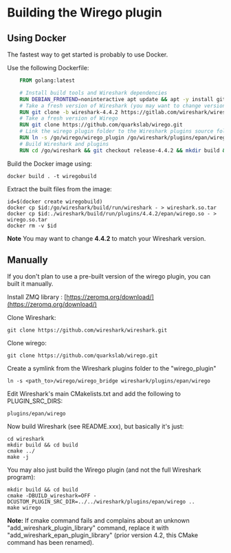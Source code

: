 # Building the Wirego plugin


## Using Docker

The fastest way to get started is probably to use Docker.

Use the following Dockerfile:

```dockerfile
    FROM golang:latest

    # Install build tools and Wireshark dependencies
    RUN DEBIAN_FRONTEND=noninteractive apt update && apt -y install git build-essential cmake libgcrypt-dev qt6-base-dev qt6-multimedia-dev qt6-tools-dev qt6-tools-dev-tools qt6-l10n-tools libqt6core5compat6-dev libpcap-dev libgcrypt20-dev libglib2.0-dev flex bison libpcre2-dev libnghttp2-dev libc-ares-dev libspeexdsp-dev libzmq5-dev
    # Take a fresh version of Wireshark (you may want to change version to match your current install)
    RUN git clone -b wireshark-4.4.2 https://gitlab.com/wireshark/wireshark.git
    # Take a fresh version of Wirego
    RUN git clone https://github.com/quarkslab/wirego.git
    # Link the wirego plugin folder to the Wireshark plugins source folder
    RUN ln -s /go/wirego/wirego_plugin /go/wireshark/plugins/epan/wirego
    # Build Wireshark and plugins
    RUN cd /go/wireshark && git checkout release-4.4.2 && mkdir build && cd build && cmake -DCUSTOM_PLUGIN_SRC_DIR=/go/wireshark/plugins/epan/wirego .. && make

```

Build the Docker image using:

    docker build . -t wiregobuild

Extract the built files from the image:

    id=$(docker create wiregobuild)
    docker cp $id:/go/wireshark/build/run/wireshark - > wireshark.so.tar
    docker cp $id:./wireshark/build/run/plugins/4.4.2/epan/wirego.so - > wirego.so.tar        
    docker rm -v $id

__Note__ You may want to change **4.4.2** to match your Wireshark version.

## Manually

If you don't plan to use a pre-built version of the wirego plugin, you can built it manually.

Install ZMQ library : [https://zeromq.org/download/](https://zeromq.org/download/)


Clone Wireshark:

    git clone https://github.com/wireshark/wireshark.git

Clone wirego:

    git clone https://github.com/quarkslab/wirego.git

Create a symlink from the Wireshark plugins folder to the "wirego_plugin"

    ln -s <path_to>/wirego/wirego_bridge wireshark/plugins/epan/wirego

Edit Wireshark's main CMakelists.txt and add the following to PLUGIN_SRC_DIRS:

    plugins/epan/wirego

Now build Wireshark (see README.xxx), but basically it's just:

    cd wireshark
    mkdir build && cd build
    cmake ../
    make -j

You may also just build the Wirego plugin (and not the full Wireshark program):

    mkdir build && cd build
    cmake -DBUILD_wireshark=OFF -DCUSTOM_PLUGIN_SRC_DIR=../../wireshark/plugins/epan/wirego ..
    make wirego

__Note:__ If cmake command fails and complains about an unknown "add_wireshark_plugin_library" command, replace it with "add_wireshark_epan_plugin_library" (prior version 4.2, this CMake command has been renamed).
